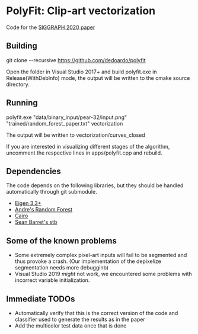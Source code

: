 # PolyFit: Clip-art vectorization
Code for the [SIGGRAPH 2020 paper](http://www.cs.ubc.ca/labs/imager/tr/2020/ClipArtVectorization/)

## Building
git clone --recursive https://github.com/dedoardo/polyfit 

Open the folder in Visual Studio 2017+ and build polyfit.exe in Release(WithDebInfo) mode, the output will be written to the cmake source directory.

## Running
polyfit.exe "data/binary_input/pear-32/input.png" "trained/random_forest_paper.txt" vectorization

The output will be written to vectorization/curves_closed

If you are interested in visualizing different stages of the algorithm, uncomment the respective lines in apps/polyfit.cpp and rebuild.

## Dependencies
The code depends on the following libraries, but they should be handled automatically through git submodule.
- [Eigen 3.3+](http://eigen.tuxfamily.org/index.php?title=Main_Page)
- [Andre's Random Forest](https://github.com/bjoern-andres/random-forest)
- [Cairo](https://cairographics.org/download/)
- [Sean Barret's stb](https://github.com/nothings/stb)

## Some of the known problems
- Some extremely complex pixel-art inputs will fail to be segmented and thus provoke a crash. (Our implementation of the depixelize segmentation needs more debugginb) 
- Visual Studio 2019 *might* not work, we encountered some problems with incorrect variable initialization.

## Immediate TODOs
- Automatically verify that this is the correct version of the code and classifier used to generate the results as in the paper
- Add the multicolor test data once that is done